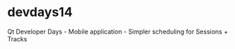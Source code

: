 devdays14
=========

Qt Developer Days - Mobile application - Simpler scheduling for Sessions + Tracks
